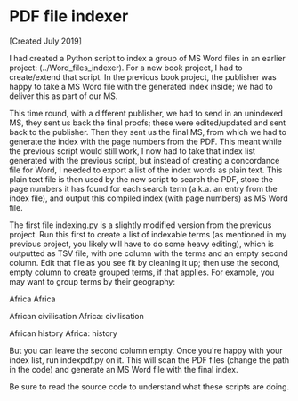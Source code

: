 # PDF file indexer
[Created July 2019]

I had created a Python script to index a group of MS Word files in an earlier project: (../Word_files_indexer). For a new book project, I had to create/extend that script. In the previous book project, the publisher was happy to take a MS Word file with the generated index inside; we had to deliver this as part of our MS.

This time round, with a different publisher, we had to send in an unindexed MS, they sent us back the final proofs; these were edited/updated and sent back to the publisher. Then they sent us the final MS, from which we had to generate the index with the page numbers from the PDF. This meant while the previous script would still work, I now had to take that index list generated with the previous script, but instead of creating a concordance file for Word, I needed to export a list of the index words as plain text. This plain text file is then used by the new script to search the PDF, store the page numbers it has found for each search term (a.k.a. an entry from the index file), and output this compiled index (with page numbers) as MS Word file.

The first file indexing.py is a slightly modified version from the previous project. Run this first to create a list of indexable terms (as mentioned in my previous project, you likely will have to do some heavy editing), which is outputted as TSV file, with one column with the terms and an empty second column. Edit that file as you see fit by cleaning it up; then use the second, empty column to create grouped terms, if that applies. For example, you may want to group terms by their geography:

Africa  Africa

African civilisation  Africa: civilisation

African history Africa: history

But you can leave the second column empty. Once you're happy with your index list, run indexpdf.py on it. This will scan the PDF files (change the path in the code) and generate an MS Word file with the final index.

Be sure to read the source code to understand what these scripts are doing.
